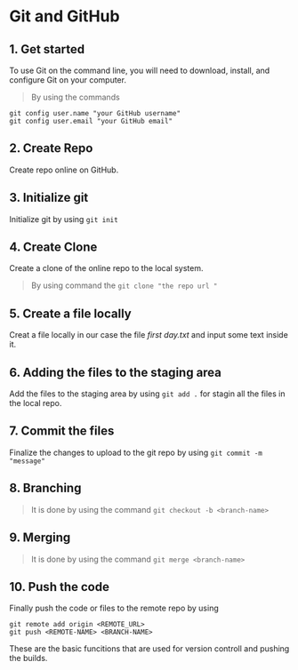 # **Git and GitHub**

## 1. Get started
To use Git on the command line, you will need to download, install, and configure Git on your computer.
>By using the commands

```
git config user.name "your GitHub username"
git config user.email "your GitHub email"
```

## 2. Create Repo 
Create repo online on GitHub.

## 3. Initialize git
Initialize git by using ```git init```

## 4. Create Clone
Create a clone of the online repo to the local system.
> By using command the ```git clone "the repo url "```

## 5. Create a file locally
Creat a file locally in our case the file _first day.txt_ and input some text inside it.

## 6. Adding the files to the staging area
Add the files to the staging area by using ```git add .``` for stagin all the files in the local repo.

## 7. Commit the files
Finalize the changes to upload to the git repo by using ```git commit -m "message"```

## 8. Branching
> It is done by using the command ```git checkout -b <branch-name>```

## 9. Merging
> It is done by using the command ```git merge <branch-name>```

## 10. Push the code
Finally push the code or files to the remote repo by using
```
git remote add origin <REMOTE_URL>
git push <REMOTE-NAME> <BRANCH-NAME>
```

These are the basic funcitions that are used for version controll and pushing the builds.  
